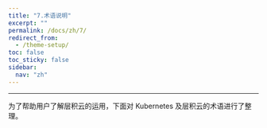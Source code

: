 ```yaml
---
title: "7.术语说明"
excerpt: ""
permalink: /docs/zh/7/
redirect_from:
  - /theme-setup/
toc: false
toc_sticky: false
sidebar:
  nav: "zh"
---
```


---
为了帮助用户了解层积云的运用，下面对 Kubernetes 及层积云的术语进行了整理。
